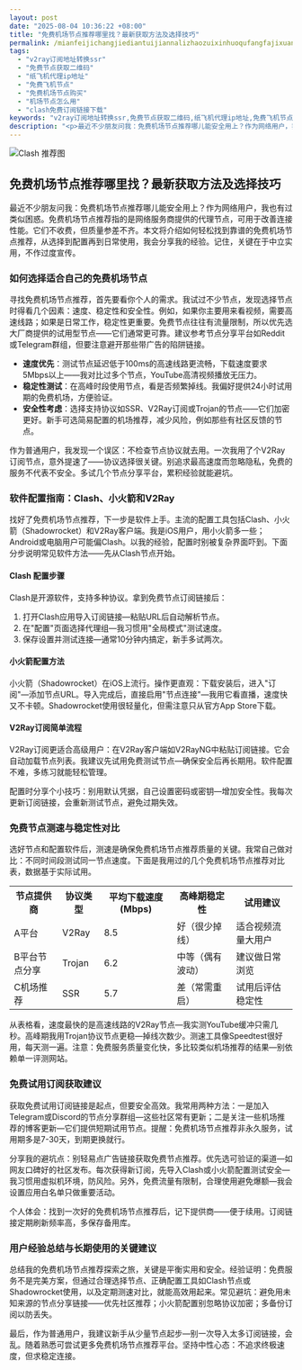 ```yaml
---
layout: post
date: "2025-08-04 10:36:22 +08:00"
title: "免费机场节点推荐哪里找？最新获取方法及选择技巧"
permalink: /mianfeijichangjiediantuijiannalizhaozuixinhuoqufangfajixuanzejiqiao/
tags:
  - "v2ray订阅地址转换ssr"
  - "免费节点获取二维码"
  - "纸飞机代理ip地址"
  - "免费飞机节点"
  - "免费机场节点购买"
  - "机场节点怎么用"
  - "clash免费订阅链接下载"
keywords: "v2ray订阅地址转换ssr,免费节点获取二维码,纸飞机代理ip地址,免费飞机节点,免费机场节点购买,机场节点怎么用,clash免费订阅链接下载"
description: "<p>最近不少朋友问我：免费机场节点推荐哪儿能安全用上？作为网络用户，我也有过类似困惑。免费机场节点推荐指的是网络服务商提供的代理节点，可用于改善连接性能。它们不收费，但质量参差不齐。本文将介绍如何轻松找到靠谱的免费机场节点推荐，从选择到配置再到日常使用，我会分享我的经验。记住，关键在于中立实用，不作过度宣传。</p>"
---
```


![Clash 推荐图](https://clashjd.github.io/assets/img/最新机场推荐.png)

## 免费机场节点推荐哪里找？最新获取方法及选择技巧

<p>最近不少朋友问我：免费机场节点推荐哪儿能安全用上？作为网络用户，我也有过类似困惑。免费机场节点推荐指的是网络服务商提供的代理节点，可用于改善连接性能。它们不收费，但质量参差不齐。本文将介绍如何轻松找到靠谱的免费机场节点推荐，从选择到配置再到日常使用，我会分享我的经验。记住，关键在于中立实用，不作过度宣传。</p>
<h3>如何选择适合自己的免费机场节点</h3>
<p>寻找免费机场节点推荐，首先要看你个人的需求。我试过不少节点，发现选择节点时得看几个因素：速度、稳定性和安全性。例如，如果你主要用来看视频，需要高速线路；如果是日常工作，稳定性更重要。免费节点往往有流量限制，所以优先选大厂商提供的试用型节点——它们通常更可靠。建议参考节点分享平台如Reddit或Telegram群组，但要注意避开那些带广告的陷阱链接。</p>
<ul>
<li><strong>速度优先</strong>：测试节点延迟低于100ms的高速线路更流畅，下载速度要求5Mbps以上——我对比过多个节点，YouTube高清视频播放无压力。</li>
<li><strong>稳定性测试</strong>：在高峰时段使用节点，看是否频繁掉线。我偏好提供24小时试用期的免费机场，方便验证。</li>
<li><strong>安全性考虑</strong>：选择支持协议如SSR、V2Ray订阅或Trojan的节点——它们加密更好。新手可选简易配置的机场推荐，减少风险，例如那些有社区反馈的节点。</li>
</ul>
<p>作为普通用户，我发现一个误区：不检查节点协议就去用。一次我用了个V2Ray订阅节点，意外提速了——协议选择很关键。别追求最高速度而忽略隐私，免费的服务不代表不安全。多试几个节点分享平台，累积经验就能避坑。</p>
<h3>软件配置指南：Clash、小火箭和V2Ray</h3>
<p>找好了免费机场节点推荐，下一步是软件上手。主流的配置工具包括Clash、小火箭（Shadowrocket）和V2Ray客户端。我是iOS用户，用小火箭多一些；Android或电脑用户可能偏Clash。以我的经验，配置时别被复杂界面吓到。下面分步说明常见软件方法——先从Clash节点开始。</p>
<h4>Clash 配置步骤</h4>
<p>Clash是开源软件，支持多种协议。拿到免费节点订阅链接后：</p>
<ol>
<li>打开Clash应用导入订阅链接—粘贴URL后自动解析节点。</li>
<li>在"配置"页面选择代理组—我习惯用"全局模式"测试速度。</li>
<li>保存设置并测试连接—通常10分钟内搞定，新手多试两次。</li>
</ol>
<h4>小火箭配置方法</h4>
<p>小火箭（Shadowrocket）在iOS上流行。操作更直观：下载安装后，进入"订阅"—添加节点URL。导入完成后，直接启用"节点连接"—我用它看直播，速度快又不卡顿。Shadowrocket使用很轻量化，但需注意只从官方App Store下载。</p>
<h4>V2Ray订阅简单流程</h4>
<p>V2Ray订阅更适合高级用户：在V2Ray客户端如V2RayNG中粘贴订阅链接。它会自动加载节点列表。我建议先试用免费测试节点—确保安全后再长期用。软件配置不难，多练习就能轻松管理。</p>
<p>配置时分享个小技巧：别用默认凭据，自己设置密码或密钥—增加安全性。我每次更新订阅链接，会重新测试节点，避免过期失效。</p>
<h3>免费节点测速与稳定性对比</h3>
<p>选好节点和配置软件后，测速是确保免费机场节点推荐质量的关键。我常自己做对比：不同时间段测试同一节点速度。下面是我用过的几个免费机场节点推荐对比表，数据基于实际试用。</p>
<table>
<tr>
<th>节点提供商</th>
<th>协议类型</th>
<th>平均下载速度(Mbps)</th>
<th>高峰期稳定性</th>
<th>试用建议</th>
</tr>
<tr>
<td>A平台</td>
<td>V2Ray</td>
<td>8.5</td>
<td>好（很少掉线）</td>
<td>适合视频流量大用户</td>
</tr>
<tr>
<td>B平台节点分享</td>
<td>Trojan</td>
<td>6.2</td>
<td>中等（偶有波动）</td>
<td>建议做日常浏览</td>
</tr>
<tr>
<td>C机场推荐</td>
<td>SSR</td>
<td>5.7</td>
<td>差（常需重启）</td>
<td>试用后评估稳定性</td>
</tr>
</table>
<p>从表格看，速度最快的是高速线路的V2Ray节点—我实测YouTube缓冲只需几秒。高峰期我用Trojan协议节点更稳—掉线次数少。测速工具像Speedtest很好用，每天测一遍。注意：免费服务质量变化快，多比较类似机场推荐的结果—别依赖单一评测网站。</p>
<h3>免费试用订阅获取建议</h3>
<p>获取免费试用订阅链接是起点，但要安全高效。我常用两种方法：一是加入Telegram或Discord的节点分享群组—这些社区常有更新；二是关注一些机场推荐的博客更新—它们提供短期试用节点。提醒：免费机场节点推荐非永久服务，试用期多是7-30天，到期更换就行。</p>
<p>分享我的避坑点：别轻易点广告链接获取免费节点推荐。优先选可验证的渠道—如网友口碑好的社区发布。每次获得新订阅，先导入Clash或小火箭配置测试安全—我习惯用虚拟机环境，防风险。另外，免费流量有限制，合理使用避免爆额—我会设置应用白名单只做重要活动。</p>
<p>个人体会：找到一次好的免费机场节点推荐后，记下提供商——便于续用。订阅链接定期刷新频率高，多保存备用库。</p>
<h3>用户经验总结与长期使用的关键建议</h3>
<p>总结我的免费机场节点推荐探索之旅，关键是平衡实用和安全。经验证明：免费服务不是完美方案，但通过合理选择节点、正确配置工具如Clash节点或Shadowrocket使用，以及定期测速对比，就能高效用起来。常见避坑：避免用未知来源的节点分享链接——优先社区推荐；小火箭配置别忽略协议加密；多备份订阅以防丢失。</p>
<p>最后，作为普通用户，我建议新手从少量节点起步—别一次导入太多订阅链接，会乱。随着熟悉可尝试更多免费机场节点推荐平台。坚持中性心态：不追求终极速度，但求稳定连接。</p>